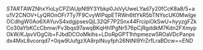 $START$AWZNhxYioLyCPZlAUpNl9Y3Ybkp0JsVyUweLYad7y20fCcK8a8/5+au1V2CNOV+LyQROnOFr7Ty7F9CvyWlPqpETRWn6ttYkR5bTNYscUK0MwIgeOCdhgW0Ao6XAYuvS4xdgjpsesQjL32QF7P2Snx44FrcipiOkSwU+hyyzgFZkCo30aYbKCcCbmw/Fv3bqs97awqBKqHh1PgNr576pCjRgddkM7Kdn2FXmypOkW/KJpvVOgCib+FJbdDCOoMkihs+LDoRpGPT1hhpmezw5ROaVDcPanpxdx4MxL8vcorqd7+0qw9UufgzXA8rpINuyfph26NtNI9YrZrfLraBDcw==$END$